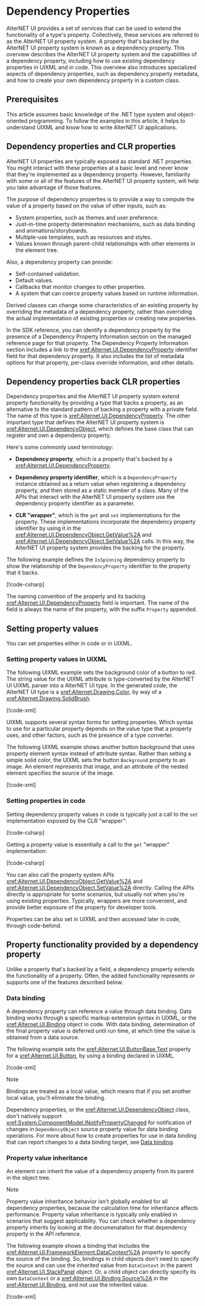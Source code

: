 # Dependency Properties

AlterNET UI provides a set of services that can be
used to extend the functionality of a type's
property.
Collectively, these services are referred to as the AlterNET UI property system. A
property that's backed by the AlterNET UI property system is known as a dependency
property. This overview describes the AlterNET UI property system and the capabilities
of a dependency property, including how to use existing dependency properties in
UIXML and in code. This overview also introduces specialized aspects of
dependency properties, such as dependency property metadata, and how to create
your own dependency property in a custom class.

## Prerequisites

This article assumes basic knowledge of the .NET type system and object-oriented
programming. To follow the examples in this article, it helps to understand UIXML
and know how to write AlterNET UI applications.

## Dependency properties and CLR properties

AlterNET UI properties are typically exposed as standard .NET
properties. You
might interact with these properties at a basic level and never know that
they're implemented as a dependency property. However, familiarity with some or
all of the features of the AlterNET UI property system, will help you take advantage of
those features.

The purpose of dependency properties is to provide a way to compute the value of
a property based on the value of other inputs, such as:

- System properties, such as themes and user preference.
- Just-in-time property determination mechanisms, such as data binding and
  animations/storyboards.
- Multiple-use templates, such as resources and styles.
- Values known through parent-child relationships with other elements in the
  element tree.

Also, a dependency property can provide:

- Self-contained validation.
- Default values.
- Callbacks that monitor changes to other properties.
- A system that can coerce property values based on runtime information.

Derived classes can change some characteristics of an existing property by
overriding the metadata of a dependency property, rather than overriding the
actual implementation of existing properties or creating new properties.

In the SDK reference, you can identify a dependency property by the presence of
a Dependency Property Information section on the managed reference page for that
property. The Dependency Property Information section includes a link to the
<xref:Alternet.UI.DependencyProperty> identifier field for that dependency
property. It also includes the list of metadata options for that property,
per-class override information, and other details.

## Dependency properties back CLR properties

Dependency properties and the AlterNET UI property system extend property functionality
by providing a type that backs a property, as an alternative to the standard
pattern of backing a property with a private field. The name of this type is
<xref:Alternet.UI.DependencyProperty>. The other important type that defines
the AlterNET UI property system is <xref:Alternet.UI.DependencyObject>, which defines
the base class that can register and own a dependency property.

Here's some commonly used terminology:

- **Dependency property**, which is a property that's backed by a
  <xref:Alternet.UI.DependencyProperty>.

- **Dependency property identifier**, which is a `DependencyProperty` instance
  obtained as a return value when registering a dependency property, and then
  stored as a static member of a class. Many of the APIs that interact with the
  AlterNET UI property system use the dependency property identifier as a parameter.

- **CLR "wrapper"**, which is the `get` and `set` implementations for the
  property. These implementations incorporate the dependency property identifier
  by using it in the <xref:Alternet.UI.DependencyObject.GetValue%2A> and
  <xref:Alternet.UI.DependencyObject.SetValue%2A> calls. In this way, the AlterNET UI
  property system provides the backing for the property.

The following example defines the `IsSpinning` dependency property to show the
relationship of the `DependencyProperty` identifier to the property that it
backs.

[!code-csharp[](./snippets/DefineDependencyProperty.cs)]

The naming convention of the property and its backing
<xref:Alternet.UI.DependencyProperty> field is important. The name of the
field is always the name of the property, with the suffix `Property` appended.

## Setting property values

You can set properties either in code or in UIXML.

### Setting property values in UIXML

The following UIXML example sets the background color of a button to red. The
string value for the UIXML attribute is type-converted by the AlterNET UI UIXML parser
into a AlterNET UI type. In the generated code, the AlterNET UI type is a
<xref:Alternet.Drawing.Color>, by way of a
<xref:Alternet.Drawing.SolidBrush>.

[!code-xml[](./snippets/BasicPropertySyntax.uixml)]

UIXML supports several syntax forms for setting properties. Which syntax to use
for a particular property depends on the value type that a property uses, and
other factors, such as the presence of a type converter.

The following UIXML example shows another button background that uses property
element syntax instead of attribute syntax. Rather than setting a simple solid
color, the UIXML sets the button `Background` property to an image. An element
represents that image, and an attribute of the nested element specifies the
source of the image.

[!code-xml[](./snippets/PropertyElementSyntax.uixml)]

### Setting properties in code

Setting dependency property values in code is typically just a call to the `set`
implementation exposed by the CLR "wrapper":

[!code-csharp[](./snippets/ProceduralPropertySet.cs)]

Getting a property value is essentially a call to the `get` "wrapper"
implementation:

[!code-csharp[](./snippets/ProceduralPropertyGet.cs)]

You can also call the property system APIs
<xref:Alternet.UI.DependencyObject.GetValue%2A> and
<xref:Alternet.UI.DependencyObject.SetValue%2A> directly. Calling the APIs
directly is appropriate for some scenarios, but usually not when you're using
existing properties. Typically, wrappers are more convenient, and provide better
exposure of the property for developer tools.

Properties can be also set in UIXML and then accessed later in code, through
code-behind.

## Property functionality provided by a dependency property

Unlike a property that's backed by a field, a dependency property extends the
functionality of a property. Often, the added functionality represents or
supports one of the features described below.

### Data binding

A dependency property can reference a value through data binding. Data binding
works through a specific markup extension syntax in UIXML, or the
<xref:Alternet.UI.Binding> object in code. With data binding,
determination of the final property value is deferred until run time, at which
time the value is obtained from a data source.

The following example sets the
<xref:Alternet.UI.ButtonBase.Text> property for a
<xref:Alternet.UI.Button>, by using a binding declared in UIXML.


[!code-xml[](./snippets/BasicInlineBinding.uixml)]

> [!NOTE]
> Bindings are treated as a local value, which means that if you set
> another local value, you'll eliminate the binding.

Dependency properties, or the <xref:Alternet.UI.DependencyObject> class,
don't natively support <xref:System.ComponentModel.INotifyPropertyChanged> for
notification of changes in `DependencyObject` source property value for data
binding operations. For more about how to create properties for use in data
binding that can report changes to a data binding target, see [Data binding](../data-binding/data-binding.md).

### Property value inheritance

An element can inherit the value of a dependency property from its parent in the
object tree.

> [!NOTE]
> Property value inheritance behavior isn't globally enabled for all
> dependency properties, because the calculation time for inheritance affects
> performance. Property value inheritance is typically only enabled in scenarios
> that suggest applicability. You can check whether a dependency property
> inherits by looking at the documenatation for
> that dependency property in the API reference.

The following example shows a binding that includes the
<xref:Alternet.UI.FrameworkElement.DataContext%2A> property to specify the
source of the binding. So, bindings in child objects don't need to specify the
source and can use the inherited value from `DataContext` in the parent
<xref:Alternet.UI.StackPanel> object. Or, a child object can
directly specify its own `DataContext` or a
<xref:Alternet.UI.Binding.Source%2A> in the
<xref:Alternet.UI.Binding>, and not use the inherited value.

[!code-xml[](./snippets/InheritanceBindingContext.uixml)]